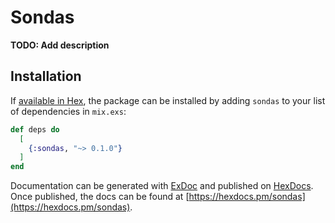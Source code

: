 # Sondas

**TODO: Add description**

## Installation

If [available in Hex](https://hex.pm/docs/publish), the package can be installed
by adding `sondas` to your list of dependencies in `mix.exs`:

```elixir
def deps do
  [
    {:sondas, "~> 0.1.0"}
  ]
end
```

Documentation can be generated with [ExDoc](https://github.com/elixir-lang/ex_doc)
and published on [HexDocs](https://hexdocs.pm). Once published, the docs can
be found at [https://hexdocs.pm/sondas](https://hexdocs.pm/sondas).

